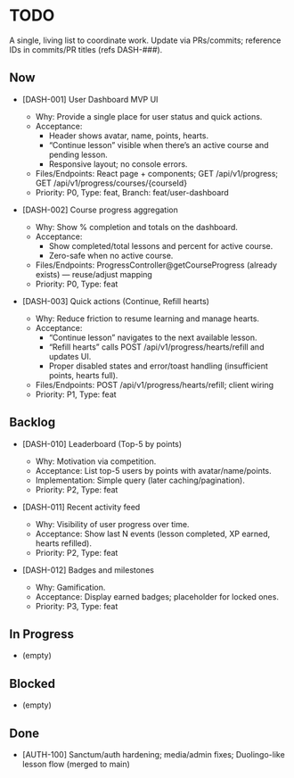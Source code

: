 # TODO

A single, living list to coordinate work. Update via PRs/commits; reference IDs in commits/PR titles (refs DASH-###).

## Now

- [DASH-001] User Dashboard MVP UI
  - Why: Provide a single place for user status and quick actions.
  - Acceptance:
    - Header shows avatar, name, points, hearts.
    - “Continue lesson” visible when there’s an active course and pending lesson.
    - Responsive layout; no console errors.
  - Files/Endpoints: React page + components; GET /api/v1/progress; GET /api/v1/progress/courses/{courseId}
  - Priority: P0, Type: feat, Branch: feat/user-dashboard

- [DASH-002] Course progress aggregation
  - Why: Show % completion and totals on the dashboard.
  - Acceptance:
    - Show completed/total lessons and percent for active course.
    - Zero-safe when no active course.
  - Files/Endpoints: ProgressController@getCourseProgress (already exists) — reuse/adjust mapping
  - Priority: P0, Type: feat

- [DASH-003] Quick actions (Continue, Refill hearts)
  - Why: Reduce friction to resume learning and manage hearts.
  - Acceptance:
    - “Continue lesson” navigates to the next available lesson.
    - “Refill hearts” calls POST /api/v1/progress/hearts/refill and updates UI.
    - Proper disabled states and error/toast handling (insufficient points, hearts full).
  - Files/Endpoints: POST /api/v1/progress/hearts/refill; client wiring
  - Priority: P1, Type: feat

## Backlog

- [DASH-010] Leaderboard (Top-5 by points)
  - Why: Motivation via competition.
  - Acceptance: List top-5 users by points with avatar/name/points.
  - Implementation: Simple query (later caching/pagination).
  - Priority: P2, Type: feat

- [DASH-011] Recent activity feed
  - Why: Visibility of user progress over time.
  - Acceptance: Show last N events (lesson completed, XP earned, hearts refilled).
  - Priority: P2, Type: feat

- [DASH-012] Badges and milestones
  - Why: Gamification.
  - Acceptance: Display earned badges; placeholder for locked ones.
  - Priority: P3, Type: feat

## In Progress

- (empty)

## Blocked

- (empty)

## Done

- [AUTH-100] Sanctum/auth hardening; media/admin fixes; Duolingo-like lesson flow (merged to main)

